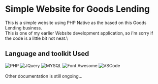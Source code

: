 # Simple Website for Goods Lending
This is a simple website using PHP Native as the based on this Goods Lending business.\
This is one of my earlier Website development application, so i'm sorry if the code is a little bit not neat.\
## Language and toolkit Used
![PHP](https://img.shields.io/badge/PHP-777BB4?style=for-the-badge&logo=php&logoColor=white)
![JQuery](https://img.shields.io/badge/jQuery-0769AD?style=for-the-badge&logo=jquery&logoColor=white)
![MYSQL](https://img.shields.io/badge/MySQL-005C84?style=for-the-badge&logo=mysql&logoColor=white)
![Font Awesome](https://img.shields.io/badge/Font_Awesome-339AF0?style=for-the-badge&logo=fontawesome&logoColor=white)
![VSCode](https://img.shields.io/badge/VSCode-0078D4?style=for-the-badge&logo=visual%20studio%20code&logoColor=white)\
\
Other documentation is still ongoing...
